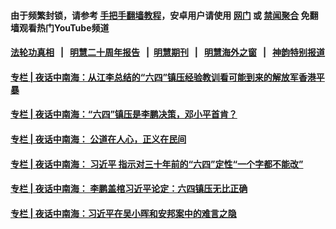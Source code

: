 #### 由于频繁封锁，请参考 [手把手翻墙教程](https://github.com/gfw-breaker/guides/wiki/)，安卓用户请使用 [网门](https://github.com/gfw-breaker/bn-android/blob/master/ogate.md?t=08060842?t=08060821?t=08060802?t=08060742?t=08060722?t=08060702?t=08060641?t=08060621?t=08060600?t=08060540?t=08060520?t=08060500?t=08060440?t=08060420?t=08060402?t=08060342?t=08060322?t=08060301?t=08060241?t=08060221?t=08060200?t=08060142?t=08060122?t=08060101?t=08060041?t=08060021?t=08060001?t=08052341?t=08052321?t=08052301?t=08052242?t=08052221?t=08052201?t=08052142?t=08052121?t=08052102?t=08052042?t=08052021?t=08052001?t=08051942?t=08051922?t=08051901?t=08051841?t=08051821?t=08051801?t=08051741?t=08051721?t=08051701?t=08051641?t=08051620?t=08051600?t=08051540?t=08051520?t=08051500?t=08051440?t=08051420?t=08051400?t=08051340?t=08051321?t=08051301?t=08051241?t=08051221?t=08051201?t=08051141?t=08051121?t=08051101?t=08051041?t=08051021?t=08051001?t=08050941?t=08050921?t=08050900?t=08050840?t=08050820?t=08050800?t=08050740?t=08050720?t=08050700?t=08050641?t=08050621?t=08050602?t=08050541?t=08050521?t=08050500?t=08050440?t=08050420?t=08050400?t=08050340?t=08050320?t=08050300?t=08050241?t=08050220?t=08050200?t=08050140?t=08050120?t=08050100?t=08050040?t=08050020?t=08050000?t=08042341?t=08042321?t=08042302?t=08042242?t=08042221?t=08042201?t=08042142?t=08042122?t=08042102?t=08042042?t=08042022?t=08042000?t=08041941?t=08041921?t=08041901?t=08041841?t=08041821?t=08041801?t=08041741?t=08041722?t=08041701?t=08041641?t=08041621?t=08041601?t=08041540?t=08041522?t=08041501?t=08041441?t=08041420?t=08041400?t=08041340?t=08041320?t=08041300?t=08041240?t=08041220?t=08041200?t=08041140?t=08041120?t=08041100?t=08041040?t=08041020?t=08041001?t=08040940?t=08040920?t=08040900?t=08040840?t=08040820?t=08040801?t=08040740?t=08040720?t=08040700?t=08040640?t=08040622?t=08040601?t=08040541?t=08040521?t=08040501?t=08040441?t=08040421?t=08040401?t=08040341?t=08040321?t=08040302?t=08040241?t=08040221?t=08040201?t=08040141?t=08040121?t=08040100?t=08040040?t=08040020?t=08040001?t=08032340?t=08032321?t=08032301?t=08032241?t=08032221?t=08032201?t=08032141?t=08032121?t=08032102?t=08032042?t=08032021?t=08032001?t=08031942?t=08031921?t=08031902?t=08031841?t=08031820?t=08031801?t=08031742?t=08031721?t=08031701?t=08031641?t=08031621?t=08031601?t=08031541?t=08031520?t=08031500) 或 [禁闻聚合](https://github.com/gfw-breaker/bn-android) 免翻墙观看热门YouTube频道 

#### [法轮功真相](https://github.com/gfw-breaker/truth/blob/master/README.md?t=08060842?t=08060821?t=08060802?t=08060742?t=08060722?t=08060702?t=08060641?t=08060621?t=08060600?t=08060540?t=08060520?t=08060500?t=08060440?t=08060420?t=08060402?t=08060342?t=08060322?t=08060301?t=08060241?t=08060221?t=08060200?t=08060142?t=08060122?t=08060101?t=08060041?t=08060021?t=08060001?t=08052341?t=08052321?t=08052301?t=08052242?t=08052221?t=08052201?t=08052142?t=08052121?t=08052102?t=08052042?t=08052021?t=08052001?t=08051942?t=08051922?t=08051901?t=08051841?t=08051821?t=08051801?t=08051741?t=08051721?t=08051701?t=08051641?t=08051620?t=08051600?t=08051540?t=08051520?t=08051500?t=08051440?t=08051420?t=08051400?t=08051340?t=08051321?t=08051301?t=08051241?t=08051221?t=08051201?t=08051141?t=08051121?t=08051101?t=08051041?t=08051021?t=08051001?t=08050941?t=08050921?t=08050900?t=08050840?t=08050820?t=08050800?t=08050740?t=08050720?t=08050700?t=08050641?t=08050621?t=08050602?t=08050541?t=08050521?t=08050500?t=08050440?t=08050420?t=08050400?t=08050340?t=08050320?t=08050300?t=08050241?t=08050220?t=08050200?t=08050140?t=08050120?t=08050100?t=08050040?t=08050020?t=08050000?t=08042341?t=08042321?t=08042302?t=08042242?t=08042221?t=08042201?t=08042142?t=08042122?t=08042102?t=08042042?t=08042022?t=08042000?t=08041941?t=08041921?t=08041901?t=08041841?t=08041821?t=08041801?t=08041741?t=08041722?t=08041701?t=08041641?t=08041621?t=08041601?t=08041540?t=08041522?t=08041501?t=08041441?t=08041420?t=08041400?t=08041340?t=08041320?t=08041300?t=08041240?t=08041220?t=08041200?t=08041140?t=08041120?t=08041100?t=08041040?t=08041020?t=08041001?t=08040940?t=08040920?t=08040900?t=08040840?t=08040820?t=08040801?t=08040740?t=08040720?t=08040700?t=08040640?t=08040622?t=08040601?t=08040541?t=08040521?t=08040501?t=08040441?t=08040421?t=08040401?t=08040341?t=08040321?t=08040302?t=08040241?t=08040221?t=08040201?t=08040141?t=08040121?t=08040100?t=08040040?t=08040020?t=08040001?t=08032340?t=08032321?t=08032301?t=08032241?t=08032221?t=08032201?t=08032141?t=08032121?t=08032102?t=08032042?t=08032021?t=08032001?t=08031942?t=08031921?t=08031902?t=08031841?t=08031820?t=08031801?t=08031742?t=08031721?t=08031701?t=08031641?t=08031621?t=08031601?t=08031541?t=08031520?t=08031500) &nbsp;&nbsp;|&nbsp;&nbsp; [明慧二十周年报告](https://github.com/gfw-breaker/mh-reports/blob/master/README.md?t=08060842?t=08060821?t=08060802?t=08060742?t=08060722?t=08060702?t=08060641?t=08060621?t=08060600?t=08060540?t=08060520?t=08060500?t=08060440?t=08060420?t=08060402?t=08060342?t=08060322?t=08060301?t=08060241?t=08060221?t=08060200?t=08060142?t=08060122?t=08060101?t=08060041?t=08060021?t=08060001?t=08052341?t=08052321?t=08052301?t=08052242?t=08052221?t=08052201?t=08052142?t=08052121?t=08052102?t=08052042?t=08052021?t=08052001?t=08051942?t=08051922?t=08051901?t=08051841?t=08051821?t=08051801?t=08051741?t=08051721?t=08051701?t=08051641?t=08051620?t=08051600?t=08051540?t=08051520?t=08051500?t=08051440?t=08051420?t=08051400?t=08051340?t=08051321?t=08051301?t=08051241?t=08051221?t=08051201?t=08051141?t=08051121?t=08051101?t=08051041?t=08051021?t=08051001?t=08050941?t=08050921?t=08050900?t=08050840?t=08050820?t=08050800?t=08050740?t=08050720?t=08050700?t=08050641?t=08050621?t=08050602?t=08050541?t=08050521?t=08050500?t=08050440?t=08050420?t=08050400?t=08050340?t=08050320?t=08050300?t=08050241?t=08050220?t=08050200?t=08050140?t=08050120?t=08050100?t=08050040?t=08050020?t=08050000?t=08042341?t=08042321?t=08042302?t=08042242?t=08042221?t=08042201?t=08042142?t=08042122?t=08042102?t=08042042?t=08042022?t=08042000?t=08041941?t=08041921?t=08041901?t=08041841?t=08041821?t=08041801?t=08041741?t=08041722?t=08041701?t=08041641?t=08041621?t=08041601?t=08041540?t=08041522?t=08041501?t=08041441?t=08041420?t=08041400?t=08041340?t=08041320?t=08041300?t=08041240?t=08041220?t=08041200?t=08041140?t=08041120?t=08041100?t=08041040?t=08041020?t=08041001?t=08040940?t=08040920?t=08040900?t=08040840?t=08040820?t=08040801?t=08040740?t=08040720?t=08040700?t=08040640?t=08040622?t=08040601?t=08040541?t=08040521?t=08040501?t=08040441?t=08040421?t=08040401?t=08040341?t=08040321?t=08040302?t=08040241?t=08040221?t=08040201?t=08040141?t=08040121?t=08040100?t=08040040?t=08040020?t=08040001?t=08032340?t=08032321?t=08032301?t=08032241?t=08032221?t=08032201?t=08032141?t=08032121?t=08032102?t=08032042?t=08032021?t=08032001?t=08031942?t=08031921?t=08031902?t=08031841?t=08031820?t=08031801?t=08031742?t=08031721?t=08031701?t=08031641?t=08031621?t=08031601?t=08031541?t=08031520?t=08031500) &nbsp;&nbsp;|&nbsp;&nbsp;[明慧期刊](https://github.com/gfw-breaker/mh-qikan) &nbsp;&nbsp;|&nbsp;&nbsp; [明慧海外之窗](https://github.com/gfw-breaker/mh-news/blob/master/README.md?t=08060842?t=08060821?t=08060802?t=08060742?t=08060722?t=08060702?t=08060641?t=08060621?t=08060600?t=08060540?t=08060520?t=08060500?t=08060440?t=08060420?t=08060402?t=08060342?t=08060322?t=08060301?t=08060241?t=08060221?t=08060200?t=08060142?t=08060122?t=08060101?t=08060041?t=08060021?t=08060001?t=08052341?t=08052321?t=08052301?t=08052242?t=08052221?t=08052201?t=08052142?t=08052121?t=08052102?t=08052042?t=08052021?t=08052001?t=08051942?t=08051922?t=08051901?t=08051841?t=08051821?t=08051801?t=08051741?t=08051721?t=08051701?t=08051641?t=08051620?t=08051600?t=08051540?t=08051520?t=08051500?t=08051440?t=08051420?t=08051400?t=08051340?t=08051321?t=08051301?t=08051241?t=08051221?t=08051201?t=08051141?t=08051121?t=08051101?t=08051041?t=08051021?t=08051001?t=08050941?t=08050921?t=08050900?t=08050840?t=08050820?t=08050800?t=08050740?t=08050720?t=08050700?t=08050641?t=08050621?t=08050602?t=08050541?t=08050521?t=08050500?t=08050440?t=08050420?t=08050400?t=08050340?t=08050320?t=08050300?t=08050241?t=08050220?t=08050200?t=08050140?t=08050120?t=08050100?t=08050040?t=08050020?t=08050000?t=08042341?t=08042321?t=08042302?t=08042242?t=08042221?t=08042201?t=08042142?t=08042122?t=08042102?t=08042042?t=08042022?t=08042000?t=08041941?t=08041921?t=08041901?t=08041841?t=08041821?t=08041801?t=08041741?t=08041722?t=08041701?t=08041641?t=08041621?t=08041601?t=08041540?t=08041522?t=08041501?t=08041441?t=08041420?t=08041400?t=08041340?t=08041320?t=08041300?t=08041240?t=08041220?t=08041200?t=08041140?t=08041120?t=08041100?t=08041040?t=08041020?t=08041001?t=08040940?t=08040920?t=08040900?t=08040840?t=08040820?t=08040801?t=08040740?t=08040720?t=08040700?t=08040640?t=08040622?t=08040601?t=08040541?t=08040521?t=08040501?t=08040441?t=08040421?t=08040401?t=08040341?t=08040321?t=08040302?t=08040241?t=08040221?t=08040201?t=08040141?t=08040121?t=08040100?t=08040040?t=08040020?t=08040001?t=08032340?t=08032321?t=08032301?t=08032241?t=08032221?t=08032201?t=08032141?t=08032121?t=08032102?t=08032042?t=08032021?t=08032001?t=08031942?t=08031921?t=08031902?t=08031841?t=08031820?t=08031801?t=08031742?t=08031721?t=08031701?t=08031641?t=08031621?t=08031601?t=08031541?t=08031520?t=08031500) &nbsp;&nbsp;|&nbsp;&nbsp; [神韵特别报道](https://github.com/gfw-breaker/mh-news/blob/master/shenyun.md?t=08060842?t=08060821?t=08060802?t=08060742?t=08060722?t=08060702?t=08060641?t=08060621?t=08060600?t=08060540?t=08060520?t=08060500?t=08060440?t=08060420?t=08060402?t=08060342?t=08060322?t=08060301?t=08060241?t=08060221?t=08060200?t=08060142?t=08060122?t=08060101?t=08060041?t=08060021?t=08060001?t=08052341?t=08052321?t=08052301?t=08052242?t=08052221?t=08052201?t=08052142?t=08052121?t=08052102?t=08052042?t=08052021?t=08052001?t=08051942?t=08051922?t=08051901?t=08051841?t=08051821?t=08051801?t=08051741?t=08051721?t=08051701?t=08051641?t=08051620?t=08051600?t=08051540?t=08051520?t=08051500?t=08051440?t=08051420?t=08051400?t=08051340?t=08051321?t=08051301?t=08051241?t=08051221?t=08051201?t=08051141?t=08051121?t=08051101?t=08051041?t=08051021?t=08051001?t=08050941?t=08050921?t=08050900?t=08050840?t=08050820?t=08050800?t=08050740?t=08050720?t=08050700?t=08050641?t=08050621?t=08050602?t=08050541?t=08050521?t=08050500?t=08050440?t=08050420?t=08050400?t=08050340?t=08050320?t=08050300?t=08050241?t=08050220?t=08050200?t=08050140?t=08050120?t=08050100?t=08050040?t=08050020?t=08050000?t=08042341?t=08042321?t=08042302?t=08042242?t=08042221?t=08042201?t=08042142?t=08042122?t=08042102?t=08042042?t=08042022?t=08042000?t=08041941?t=08041921?t=08041901?t=08041841?t=08041821?t=08041801?t=08041741?t=08041722?t=08041701?t=08041641?t=08041621?t=08041601?t=08041540?t=08041522?t=08041501?t=08041441?t=08041420?t=08041400?t=08041340?t=08041320?t=08041300?t=08041240?t=08041220?t=08041200?t=08041140?t=08041120?t=08041100?t=08041040?t=08041020?t=08041001?t=08040940?t=08040920?t=08040900?t=08040840?t=08040820?t=08040801?t=08040740?t=08040720?t=08040700?t=08040640?t=08040622?t=08040601?t=08040541?t=08040521?t=08040501?t=08040441?t=08040421?t=08040401?t=08040341?t=08040321?t=08040302?t=08040241?t=08040221?t=08040201?t=08040141?t=08040121?t=08040100?t=08040040?t=08040020?t=08040001?t=08032340?t=08032321?t=08032301?t=08032241?t=08032221?t=08032201?t=08032141?t=08032121?t=08032102?t=08032042?t=08032021?t=08032001?t=08031942?t=08031921?t=08031902?t=08031841?t=08031820?t=08031801?t=08031742?t=08031721?t=08031701?t=08031641?t=08031621?t=08031601?t=08031541?t=08031520?t=08031500) 

#### [专栏 | 夜话中南海：从江李总结的“六四”镇压经验教训看可能到来的解放军香港平暴](../pages/yehuazhongnanhai/gx-08022019143247.md?t=08060842?t=08060821?t=08060802?t=08060742?t=08060722?t=08060702?t=08060641?t=08060621?t=08060600?t=08060540?t=08060520?t=08060500?t=08060440?t=08060420?t=08060402?t=08060342?t=08060322?t=08060301?t=08060241?t=08060221?t=08060200?t=08060142?t=08060122?t=08060101?t=08060041?t=08060021?t=08060001?t=08052341?t=08052321?t=08052301?t=08052242?t=08052221?t=08052201?t=08052142?t=08052121?t=08052102?t=08052042?t=08052021?t=08052001?t=08051942?t=08051922?t=08051901?t=08051841?t=08051821?t=08051801?t=08051741?t=08051721?t=08051701?t=08051641?t=08051620?t=08051600?t=08051540?t=08051520?t=08051500?t=08051440?t=08051420?t=08051400?t=08051340?t=08051321?t=08051301?t=08051241?t=08051221?t=08051201?t=08051141?t=08051121?t=08051101?t=08051041?t=08051021?t=08051001?t=08050941?t=08050921?t=08050900?t=08050840?t=08050820?t=08050800?t=08050740?t=08050720?t=08050700?t=08050641?t=08050621?t=08050602?t=08050541?t=08050521?t=08050500?t=08050440?t=08050420?t=08050400?t=08050340?t=08050320?t=08050300?t=08050241?t=08050220?t=08050200?t=08050140?t=08050120?t=08050100?t=08050040?t=08050020?t=08050000?t=08042341?t=08042321?t=08042302?t=08042242?t=08042221?t=08042201?t=08042142?t=08042122?t=08042102?t=08042042?t=08042022?t=08042000?t=08041941?t=08041921?t=08041901?t=08041841?t=08041821?t=08041801?t=08041741?t=08041722?t=08041701?t=08041641?t=08041621?t=08041601?t=08041540?t=08041522?t=08041501?t=08041441?t=08041420?t=08041400?t=08041340?t=08041320?t=08041300?t=08041240?t=08041220?t=08041200?t=08041140?t=08041120?t=08041100?t=08041040?t=08041020?t=08041001?t=08040940?t=08040920?t=08040900?t=08040840?t=08040820?t=08040801?t=08040740?t=08040720?t=08040700?t=08040640?t=08040622?t=08040601?t=08040541?t=08040521?t=08040501?t=08040441?t=08040421?t=08040401?t=08040341?t=08040321?t=08040302?t=08040241?t=08040221?t=08040201?t=08040141?t=08040121?t=08040100?t=08040040?t=08040020?t=08040001?t=08032340?t=08032321?t=08032301?t=08032241?t=08032221?t=08032201?t=08032141?t=08032121?t=08032102?t=08032042?t=08032021?t=08032001?t=08031942?t=08031921?t=08031902?t=08031841?t=08031820?t=08031801?t=08031742?t=08031721?t=08031701?t=08031641?t=08031621?t=08031601?t=08031541?t=08031520?t=08031500) 

#### [专栏 | 夜话中南海：“六四”镇压是李鹏决策，邓小平首肯？](../pages/yehuazhongnanhai/gx-07312019102501.md?t=08060842?t=08060821?t=08060802?t=08060742?t=08060722?t=08060702?t=08060641?t=08060621?t=08060600?t=08060540?t=08060520?t=08060500?t=08060440?t=08060420?t=08060402?t=08060342?t=08060322?t=08060301?t=08060241?t=08060221?t=08060200?t=08060142?t=08060122?t=08060101?t=08060041?t=08060021?t=08060001?t=08052341?t=08052321?t=08052301?t=08052242?t=08052221?t=08052201?t=08052142?t=08052121?t=08052102?t=08052042?t=08052021?t=08052001?t=08051942?t=08051922?t=08051901?t=08051841?t=08051821?t=08051801?t=08051741?t=08051721?t=08051701?t=08051641?t=08051620?t=08051600?t=08051540?t=08051520?t=08051500?t=08051440?t=08051420?t=08051400?t=08051340?t=08051321?t=08051301?t=08051241?t=08051221?t=08051201?t=08051141?t=08051121?t=08051101?t=08051041?t=08051021?t=08051001?t=08050941?t=08050921?t=08050900?t=08050840?t=08050820?t=08050800?t=08050740?t=08050720?t=08050700?t=08050641?t=08050621?t=08050602?t=08050541?t=08050521?t=08050500?t=08050440?t=08050420?t=08050400?t=08050340?t=08050320?t=08050300?t=08050241?t=08050220?t=08050200?t=08050140?t=08050120?t=08050100?t=08050040?t=08050020?t=08050000?t=08042341?t=08042321?t=08042302?t=08042242?t=08042221?t=08042201?t=08042142?t=08042122?t=08042102?t=08042042?t=08042022?t=08042000?t=08041941?t=08041921?t=08041901?t=08041841?t=08041821?t=08041801?t=08041741?t=08041722?t=08041701?t=08041641?t=08041621?t=08041601?t=08041540?t=08041522?t=08041501?t=08041441?t=08041420?t=08041400?t=08041340?t=08041320?t=08041300?t=08041240?t=08041220?t=08041200?t=08041140?t=08041120?t=08041100?t=08041040?t=08041020?t=08041001?t=08040940?t=08040920?t=08040900?t=08040840?t=08040820?t=08040801?t=08040740?t=08040720?t=08040700?t=08040640?t=08040622?t=08040601?t=08040541?t=08040521?t=08040501?t=08040441?t=08040421?t=08040401?t=08040341?t=08040321?t=08040302?t=08040241?t=08040221?t=08040201?t=08040141?t=08040121?t=08040100?t=08040040?t=08040020?t=08040001?t=08032340?t=08032321?t=08032301?t=08032241?t=08032221?t=08032201?t=08032141?t=08032121?t=08032102?t=08032042?t=08032021?t=08032001?t=08031942?t=08031921?t=08031902?t=08031841?t=08031820?t=08031801?t=08031742?t=08031721?t=08031701?t=08031641?t=08031621?t=08031601?t=08031541?t=08031520?t=08031500) 

#### [专栏 | 夜话中南海： 公道在人心，正义在民间](../pages/yehuazhongnanhai/gx-07292019132852.md?t=08060842?t=08060821?t=08060802?t=08060742?t=08060722?t=08060702?t=08060641?t=08060621?t=08060600?t=08060540?t=08060520?t=08060500?t=08060440?t=08060420?t=08060402?t=08060342?t=08060322?t=08060301?t=08060241?t=08060221?t=08060200?t=08060142?t=08060122?t=08060101?t=08060041?t=08060021?t=08060001?t=08052341?t=08052321?t=08052301?t=08052242?t=08052221?t=08052201?t=08052142?t=08052121?t=08052102?t=08052042?t=08052021?t=08052001?t=08051942?t=08051922?t=08051901?t=08051841?t=08051821?t=08051801?t=08051741?t=08051721?t=08051701?t=08051641?t=08051620?t=08051600?t=08051540?t=08051520?t=08051500?t=08051440?t=08051420?t=08051400?t=08051340?t=08051321?t=08051301?t=08051241?t=08051221?t=08051201?t=08051141?t=08051121?t=08051101?t=08051041?t=08051021?t=08051001?t=08050941?t=08050921?t=08050900?t=08050840?t=08050820?t=08050800?t=08050740?t=08050720?t=08050700?t=08050641?t=08050621?t=08050602?t=08050541?t=08050521?t=08050500?t=08050440?t=08050420?t=08050400?t=08050340?t=08050320?t=08050300?t=08050241?t=08050220?t=08050200?t=08050140?t=08050120?t=08050100?t=08050040?t=08050020?t=08050000?t=08042341?t=08042321?t=08042302?t=08042242?t=08042221?t=08042201?t=08042142?t=08042122?t=08042102?t=08042042?t=08042022?t=08042000?t=08041941?t=08041921?t=08041901?t=08041841?t=08041821?t=08041801?t=08041741?t=08041722?t=08041701?t=08041641?t=08041621?t=08041601?t=08041540?t=08041522?t=08041501?t=08041441?t=08041420?t=08041400?t=08041340?t=08041320?t=08041300?t=08041240?t=08041220?t=08041200?t=08041140?t=08041120?t=08041100?t=08041040?t=08041020?t=08041001?t=08040940?t=08040920?t=08040900?t=08040840?t=08040820?t=08040801?t=08040740?t=08040720?t=08040700?t=08040640?t=08040622?t=08040601?t=08040541?t=08040521?t=08040501?t=08040441?t=08040421?t=08040401?t=08040341?t=08040321?t=08040302?t=08040241?t=08040221?t=08040201?t=08040141?t=08040121?t=08040100?t=08040040?t=08040020?t=08040001?t=08032340?t=08032321?t=08032301?t=08032241?t=08032221?t=08032201?t=08032141?t=08032121?t=08032102?t=08032042?t=08032021?t=08032001?t=08031942?t=08031921?t=08031902?t=08031841?t=08031820?t=08031801?t=08031742?t=08031721?t=08031701?t=08031641?t=08031621?t=08031601?t=08031541?t=08031520?t=08031500) 

#### [专栏 | 夜话中南海： 习近平 指示对三十年前的“六四”定性“一个字都不能改”](../pages/yehuazhongnanhai/gx-07262019133654.md?t=08060842?t=08060821?t=08060802?t=08060742?t=08060722?t=08060702?t=08060641?t=08060621?t=08060600?t=08060540?t=08060520?t=08060500?t=08060440?t=08060420?t=08060402?t=08060342?t=08060322?t=08060301?t=08060241?t=08060221?t=08060200?t=08060142?t=08060122?t=08060101?t=08060041?t=08060021?t=08060001?t=08052341?t=08052321?t=08052301?t=08052242?t=08052221?t=08052201?t=08052142?t=08052121?t=08052102?t=08052042?t=08052021?t=08052001?t=08051942?t=08051922?t=08051901?t=08051841?t=08051821?t=08051801?t=08051741?t=08051721?t=08051701?t=08051641?t=08051620?t=08051600?t=08051540?t=08051520?t=08051500?t=08051440?t=08051420?t=08051400?t=08051340?t=08051321?t=08051301?t=08051241?t=08051221?t=08051201?t=08051141?t=08051121?t=08051101?t=08051041?t=08051021?t=08051001?t=08050941?t=08050921?t=08050900?t=08050840?t=08050820?t=08050800?t=08050740?t=08050720?t=08050700?t=08050641?t=08050621?t=08050602?t=08050541?t=08050521?t=08050500?t=08050440?t=08050420?t=08050400?t=08050340?t=08050320?t=08050300?t=08050241?t=08050220?t=08050200?t=08050140?t=08050120?t=08050100?t=08050040?t=08050020?t=08050000?t=08042341?t=08042321?t=08042302?t=08042242?t=08042221?t=08042201?t=08042142?t=08042122?t=08042102?t=08042042?t=08042022?t=08042000?t=08041941?t=08041921?t=08041901?t=08041841?t=08041821?t=08041801?t=08041741?t=08041722?t=08041701?t=08041641?t=08041621?t=08041601?t=08041540?t=08041522?t=08041501?t=08041441?t=08041420?t=08041400?t=08041340?t=08041320?t=08041300?t=08041240?t=08041220?t=08041200?t=08041140?t=08041120?t=08041100?t=08041040?t=08041020?t=08041001?t=08040940?t=08040920?t=08040900?t=08040840?t=08040820?t=08040801?t=08040740?t=08040720?t=08040700?t=08040640?t=08040622?t=08040601?t=08040541?t=08040521?t=08040501?t=08040441?t=08040421?t=08040401?t=08040341?t=08040321?t=08040302?t=08040241?t=08040221?t=08040201?t=08040141?t=08040121?t=08040100?t=08040040?t=08040020?t=08040001?t=08032340?t=08032321?t=08032301?t=08032241?t=08032221?t=08032201?t=08032141?t=08032121?t=08032102?t=08032042?t=08032021?t=08032001?t=08031942?t=08031921?t=08031902?t=08031841?t=08031820?t=08031801?t=08031742?t=08031721?t=08031701?t=08031641?t=08031621?t=08031601?t=08031541?t=08031520?t=08031500) 

#### [专栏 | 夜话中南海： 李鹏盖棺习近平论定：六四镇压无比正确](../pages/yehuazhongnanhai/gx-07242019132949.md?t=08060842?t=08060821?t=08060802?t=08060742?t=08060722?t=08060702?t=08060641?t=08060621?t=08060600?t=08060540?t=08060520?t=08060500?t=08060440?t=08060420?t=08060402?t=08060342?t=08060322?t=08060301?t=08060241?t=08060221?t=08060200?t=08060142?t=08060122?t=08060101?t=08060041?t=08060021?t=08060001?t=08052341?t=08052321?t=08052301?t=08052242?t=08052221?t=08052201?t=08052142?t=08052121?t=08052102?t=08052042?t=08052021?t=08052001?t=08051942?t=08051922?t=08051901?t=08051841?t=08051821?t=08051801?t=08051741?t=08051721?t=08051701?t=08051641?t=08051620?t=08051600?t=08051540?t=08051520?t=08051500?t=08051440?t=08051420?t=08051400?t=08051340?t=08051321?t=08051301?t=08051241?t=08051221?t=08051201?t=08051141?t=08051121?t=08051101?t=08051041?t=08051021?t=08051001?t=08050941?t=08050921?t=08050900?t=08050840?t=08050820?t=08050800?t=08050740?t=08050720?t=08050700?t=08050641?t=08050621?t=08050602?t=08050541?t=08050521?t=08050500?t=08050440?t=08050420?t=08050400?t=08050340?t=08050320?t=08050300?t=08050241?t=08050220?t=08050200?t=08050140?t=08050120?t=08050100?t=08050040?t=08050020?t=08050000?t=08042341?t=08042321?t=08042302?t=08042242?t=08042221?t=08042201?t=08042142?t=08042122?t=08042102?t=08042042?t=08042022?t=08042000?t=08041941?t=08041921?t=08041901?t=08041841?t=08041821?t=08041801?t=08041741?t=08041722?t=08041701?t=08041641?t=08041621?t=08041601?t=08041540?t=08041522?t=08041501?t=08041441?t=08041420?t=08041400?t=08041340?t=08041320?t=08041300?t=08041240?t=08041220?t=08041200?t=08041140?t=08041120?t=08041100?t=08041040?t=08041020?t=08041001?t=08040940?t=08040920?t=08040900?t=08040840?t=08040820?t=08040801?t=08040740?t=08040720?t=08040700?t=08040640?t=08040622?t=08040601?t=08040541?t=08040521?t=08040501?t=08040441?t=08040421?t=08040401?t=08040341?t=08040321?t=08040302?t=08040241?t=08040221?t=08040201?t=08040141?t=08040121?t=08040100?t=08040040?t=08040020?t=08040001?t=08032340?t=08032321?t=08032301?t=08032241?t=08032221?t=08032201?t=08032141?t=08032121?t=08032102?t=08032042?t=08032021?t=08032001?t=08031942?t=08031921?t=08031902?t=08031841?t=08031820?t=08031801?t=08031742?t=08031721?t=08031701?t=08031641?t=08031621?t=08031601?t=08031541?t=08031520?t=08031500) 

#### [专栏 | 夜话中南海：习近平在吴小晖和安邦案中的难言之隐](../pages/yehuazhongnanhai/gx-07222019134928.md?t=08060842?t=08060821?t=08060802?t=08060742?t=08060722?t=08060702?t=08060641?t=08060621?t=08060600?t=08060540?t=08060520?t=08060500?t=08060440?t=08060420?t=08060402?t=08060342?t=08060322?t=08060301?t=08060241?t=08060221?t=08060200?t=08060142?t=08060122?t=08060101?t=08060041?t=08060021?t=08060001?t=08052341?t=08052321?t=08052301?t=08052242?t=08052221?t=08052201?t=08052142?t=08052121?t=08052102?t=08052042?t=08052021?t=08052001?t=08051942?t=08051922?t=08051901?t=08051841?t=08051821?t=08051801?t=08051741?t=08051721?t=08051701?t=08051641?t=08051620?t=08051600?t=08051540?t=08051520?t=08051500?t=08051440?t=08051420?t=08051400?t=08051340?t=08051321?t=08051301?t=08051241?t=08051221?t=08051201?t=08051141?t=08051121?t=08051101?t=08051041?t=08051021?t=08051001?t=08050941?t=08050921?t=08050900?t=08050840?t=08050820?t=08050800?t=08050740?t=08050720?t=08050700?t=08050641?t=08050621?t=08050602?t=08050541?t=08050521?t=08050500?t=08050440?t=08050420?t=08050400?t=08050340?t=08050320?t=08050300?t=08050241?t=08050220?t=08050200?t=08050140?t=08050120?t=08050100?t=08050040?t=08050020?t=08050000?t=08042341?t=08042321?t=08042302?t=08042242?t=08042221?t=08042201?t=08042142?t=08042122?t=08042102?t=08042042?t=08042022?t=08042000?t=08041941?t=08041921?t=08041901?t=08041841?t=08041821?t=08041801?t=08041741?t=08041722?t=08041701?t=08041641?t=08041621?t=08041601?t=08041540?t=08041522?t=08041501?t=08041441?t=08041420?t=08041400?t=08041340?t=08041320?t=08041300?t=08041240?t=08041220?t=08041200?t=08041140?t=08041120?t=08041100?t=08041040?t=08041020?t=08041001?t=08040940?t=08040920?t=08040900?t=08040840?t=08040820?t=08040801?t=08040740?t=08040720?t=08040700?t=08040640?t=08040622?t=08040601?t=08040541?t=08040521?t=08040501?t=08040441?t=08040421?t=08040401?t=08040341?t=08040321?t=08040302?t=08040241?t=08040221?t=08040201?t=08040141?t=08040121?t=08040100?t=08040040?t=08040020?t=08040001?t=08032340?t=08032321?t=08032301?t=08032241?t=08032221?t=08032201?t=08032141?t=08032121?t=08032102?t=08032042?t=08032021?t=08032001?t=08031942?t=08031921?t=08031902?t=08031841?t=08031820?t=08031801?t=08031742?t=08031721?t=08031701?t=08031641?t=08031621?t=08031601?t=08031541?t=08031520?t=08031500) 

